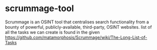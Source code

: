 # scrummage-tool
Scrummage is an OSINT tool that centralises search functionality from a bounty of powerful, publicly-available, third-party, OSINT websites.
list of all the tasks we can create is found in the given https://github.com/matamorphosis/Scrummage/wiki/The-Long-List-of-Tasks
